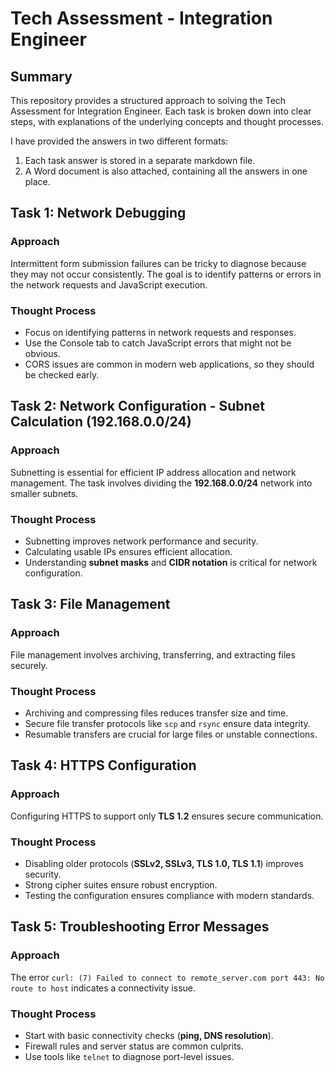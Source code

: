 # Tech Assessment - Integration Engineer

## Summary

This repository provides a structured approach to solving the Tech Assessment for Integration Engineer. Each task is broken down into clear steps, with explanations of the underlying concepts and thought processes. 

I have provided the answers in two different formats: 
1) Each task answer is stored in a separate markdown file.
2) A Word document is also attached, containing all the answers in one place.

## Task 1: Network Debugging

### Approach

Intermittent form submission failures can be tricky to diagnose because they may not occur consistently. The goal is to identify patterns or errors in the network requests and JavaScript execution. 

### Thought Process
- Focus on identifying patterns in network requests and responses.
- Use the Console tab to catch JavaScript errors that might not be obvious.
- CORS issues are common in modern web applications, so they should be checked early.

## Task 2: Network Configuration - Subnet Calculation (192.168.0.0/24)

### Approach
Subnetting is essential for efficient IP address allocation and network management. The task involves dividing the **192.168.0.0/24** network into smaller subnets.

### Thought Process
- Subnetting improves network performance and security.
- Calculating usable IPs ensures efficient allocation.
- Understanding **subnet masks** and **CIDR notation** is critical for network configuration.

## Task 3: File Management

### Approach
File management involves archiving, transferring, and extracting files securely. 

### Thought Process
- Archiving and compressing files reduces transfer size and time.
- Secure file transfer protocols like `scp` and `rsync` ensure data integrity.
- Resumable transfers are crucial for large files or unstable connections.

## Task 4: HTTPS Configuration

### Approach
Configuring HTTPS to support only **TLS 1.2** ensures secure communication. 

### Thought Process
- Disabling older protocols (**SSLv2, SSLv3, TLS 1.0, TLS 1.1**) improves security.
- Strong cipher suites ensure robust encryption.
- Testing the configuration ensures compliance with modern standards.

## Task 5: Troubleshooting Error Messages

### Approach
The error `curl: (7) Failed to connect to remote_server.com port 443: No route to host` indicates a connectivity issue. 

### Thought Process
- Start with basic connectivity checks (**ping, DNS resolution**).
- Firewall rules and server status are common culprits.
- Use tools like `telnet` to diagnose port-level issues.
